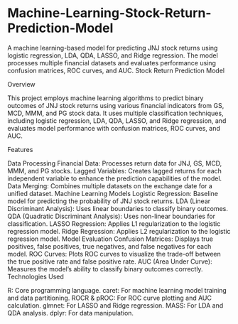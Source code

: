 # Machine-Learning-Stock-Return-Prediction-Model
A machine learning-based model for predicting JNJ stock returns using logistic regression, LDA, QDA, LASSO, and Ridge regression. The model processes multiple financial datasets and evaluates performance using confusion matrices, ROC curves, and AUC.
Stock Return Prediction Model

Overview

This project employs machine learning algorithms to predict binary outcomes of JNJ stock returns using various financial indicators from GS, MCD, MMM, and PG stock data. It uses multiple classification techniques, including logistic regression, LDA, QDA, LASSO, and Ridge regression, and evaluates model performance with confusion matrices, ROC curves, and AUC.

Features

Data Processing
Financial Data: Processes return data for JNJ, GS, MCD, MMM, and PG stocks.
Lagged Variables: Creates lagged returns for each independent variable to enhance the prediction capabilities of the model.
Data Merging: Combines multiple datasets on the exchange date for a unified dataset.
Machine Learning Models
Logistic Regression: Baseline model for predicting the probability of JNJ stock returns.
LDA (Linear Discriminant Analysis): Uses linear boundaries to classify binary outcomes.
QDA (Quadratic Discriminant Analysis): Uses non-linear boundaries for classification.
LASSO Regression: Applies L1 regularization to the logistic regression model.
Ridge Regression: Applies L2 regularization to the logistic regression model.
Model Evaluation
Confusion Matrices: Displays true positives, false positives, true negatives, and false negatives for each model.
ROC Curves: Plots ROC curves to visualize the trade-off between the true positive rate and false positive rate.
AUC (Area Under Curve): Measures the model’s ability to classify binary outcomes correctly.
Technologies Used

R: Core programming language.
caret: For machine learning model training and data partitioning.
ROCR & pROC: For ROC curve plotting and AUC calculation.
glmnet: For LASSO and Ridge regression.
MASS: For LDA and QDA analysis.
dplyr: For data manipulation.
